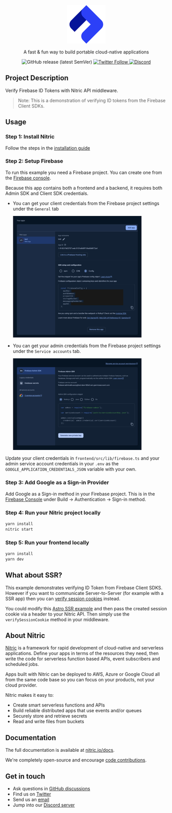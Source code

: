 <p align="center">
  <a href="https://nitric.io">
    <img src="https://raw.githubusercontent.com/nitrictech/nitric/main/docs/assets/nitric-logo.svg" width="120" alt="Nitric Logo"/>
  </a>
</p>

<p align="center">
  A fast & fun way to build portable cloud-native applications
</p>

<p align="center">
  <img alt="GitHub release (latest SemVer)" src="https://img.shields.io/github/v/release/nitrictech/nitric?sort=semver">
  <a href="https://twitter.com/nitric_io">
    <img alt="Twitter Follow" src="https://img.shields.io/twitter/follow/nitric_io?label=Follow&style=social">
  </a>
  <a href="https://nitric.io/chat"><img alt="Discord" src="https://img.shields.io/discord/955259353043173427?label=discord"></a>
</p>

## Project Description

Verify Firebase ID Tokens with Nitric API middleware.

> Note: This is a demonstration of verifying ID tokens from the Firebase Client SDKs.

## Usage

### Step 1: Install Nitric

Follow the steps in the [installation guide](https://nitric.io/docs/installation)

### Step 2: Setup Firebase

To run this example you need a Firebase project. You can create one from the [Firebase console](https://console.firebase.google.com/).

Because this app contains both a frontend and a backend, it requires both Admin SDK and Client SDK credentials.

- You can get your client credentials from the Firebase project settings under the `General` tab

  <img src="../assets/firebase-web-app.png" width="400" alt="Firebase Client"/>

- You can get your admin credentials from the Firebase project settings under the `Service accounts` tab.

  <img src="../assets/firebase-service-account.png" width="400" alt="Firebase Service Account"/>

Update your client credentials in `frontend/src/lib/firebase.ts` and your admin service account credentials in your `.env` as the `GOOGLE_APPLICATION_CREDENTIALS_JSON` variable with your own.

### Step 3: Add Google as a Sign-in Provider

Add Google as a Sign-in method in your Firebase project. This is in the [Firebase Console](https://console.firebase.google.com) under Build -> Authentication -> Sign-in method.

### Step 4: Run your Nitric project locally

```bash
yarn install
nitric start
```

### Step 5: Run your frontend locally

```bash
yarn install
yarn dev
```

## What about SSR?

This example demonstrates verifying ID Token from Firebase Client SDKS. However if you want to communicate Server-to-Server (for example with a SSR app) then you can [verify session cookies](https://firebase.google.com/docs/auth/admin/manage-cookies) instead.

You could modify this [Astro SSR example](https://github.com/kevinzunigacuellar/astro-firebase) and then pass the created session cookie via a header to your Nitric API. Then simply use the `verifySessionCookie` method in your middleware.

## About Nitric

[Nitric](https://nitric.io) is a framework for rapid development of cloud-native and serverless applications. Define your apps in terms of the resources they need, then write the code for serverless function based APIs, event subscribers and scheduled jobs.

Apps built with Nitric can be deployed to AWS, Azure or Google Cloud all from the same code base so you can focus on your products, not your cloud provider.

Nitric makes it easy to:

- Create smart serverless functions and APIs
- Build reliable distributed apps that use events and/or queues
- Securely store and retrieve secrets
- Read and write files from buckets

## Documentation

The full documentation is available at [nitric.io/docs](https://nitric.io/docs).

We're completely open-source and encourage [code contributions](https://nitric.io/docs/contributions).

## Get in touch

- Ask questions in [GitHub discussions](https://github.com/nitrictech/nitric/discussions)
- Find us on [Twitter](https://twitter.com/nitric_io)
- Send us an [email](mailto:maintainers@nitric.io)
- Jump into our [Discord server](https://nitric.io/chat)
